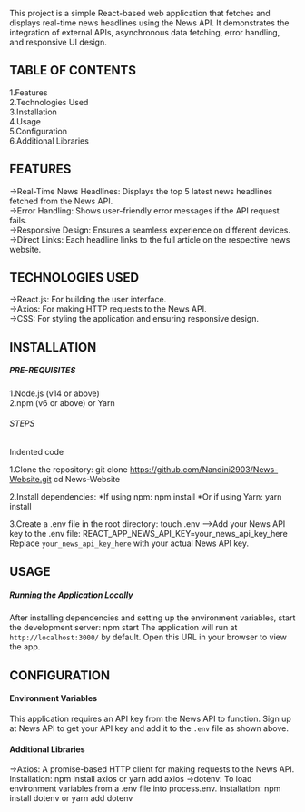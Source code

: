 This project is a simple React-based web application that fetches and displays real-time news headlines using the News API. It demonstrates the integration of external APIs, asynchronous data fetching, error handling, and responsive UI design.
## TABLE OF CONTENTS
1.Features  
2.Technologies Used  
3.Installation  
4.Usage  
5.Configuration  
6.Additional Libraries

## FEATURES
->Real-Time News Headlines: Displays the top 5 latest news headlines fetched from the News API.  
->Error Handling: Shows user-friendly error messages if the API request fails.  
->Responsive Design: Ensures a seamless experience on different devices.  
->Direct Links: Each headline links to the full article on the respective news website.

## TECHNOLOGIES USED
->React.js: For building the user interface.  
->Axios: For making HTTP requests to the News API.  
->CSS: For styling the application and ensuring responsive design.

## INSTALLATION
##### PRE-REQUISITES
1.Node.js (v14 or above)  
2.npm (v6 or above) or Yarn

###### STEPS
Indented code

1.Clone the repository:
git clone https://github.com/Nandini2903/News-Website.git
cd News-Website

2.Install dependencies:
*If using npm:
npm install
*Or if using Yarn:
yarn install

3.Create a .env file in the root directory:
touch .env
-->Add your News API key to the .env file:
REACT_APP_NEWS_API_KEY=your_news_api_key_here
Replace `your_news_api_key_here` with your actual News API key.

## USAGE
##### Running the Application Locally
After installing dependencies and setting up the environment variables, start the development server:
npm start
The application will run at `http://localhost:3000/` by default. Open this URL in your browser to view the app.

## CONFIGURATION
#### Environment Variables
This application requires an API key from the News API to function. Sign up at News API to get your API key and add it to the `.env` file as shown above.
#### Additional Libraries
->Axios: A promise-based HTTP client for making requests to the News API.
Installation: npm install axios or yarn add axios
->dotenv: To load environment variables from a .env file into process.env.
Installation: npm install dotenv or yarn add dotenv


